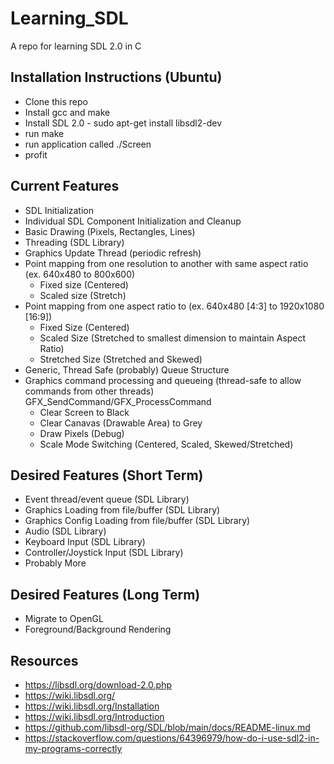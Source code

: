 # Learning_SDL
A repo for learning SDL 2.0 in C

## Installation Instructions (Ubuntu)
* Clone this repo
* Install gcc and make
* Install SDL 2.0 - sudo apt-get install libsdl2-dev
* run make
* run application called ./Screen
* profit

## Current Features
* SDL Initialization
* Individual SDL Component Initialization and Cleanup
* Basic Drawing (Pixels, Rectangles, Lines)
* Threading (SDL Library)
* Graphics Update Thread (periodic refresh)
* Point mapping from one resolution to another with same aspect ratio (ex. 640x480 to 800x600)
  * Fixed size (Centered)
  * Scaled size (Stretch)
* Point mapping from one aspect ratio to (ex. 640x480 [4:3] to 1920x1080 [16:9])
  * Fixed Size (Centered)
  * Scaled Size (Stretched to smallest dimension to maintain Aspect Ratio)
  * Stretched Size (Stretched and Skewed)
* Generic, Thread Safe (probably) Queue Structure
* Graphics command processing and queueing (thread-safe to allow commands from other threads) GFX_SendCommand/GFX_ProcessCommand
  * Clear Screen to Black
  * Clear Canavas (Drawable Area) to Grey
  * Draw Pixels (Debug)
  * Scale Mode Switching (Centered, Scaled, Skewed/Stretched)

## Desired Features (Short Term)
* Event thread/event queue (SDL Library)
* Graphics Loading from file/buffer (SDL Library)
* Graphics Config Loading from file/buffer (SDL Library)
* Audio (SDL Library)
* Keyboard Input (SDL Library)
* Controller/Joystick Input (SDL Library)
* Probably More

## Desired Features (Long Term)
* Migrate to OpenGL
* Foreground/Background Rendering

## Resources
* https://libsdl.org/download-2.0.php
* https://wiki.libsdl.org/
* https://wiki.libsdl.org/Installation
* https://wiki.libsdl.org/Introduction
* https://github.com/libsdl-org/SDL/blob/main/docs/README-linux.md
* https://stackoverflow.com/questions/64396979/how-do-i-use-sdl2-in-my-programs-correctly
